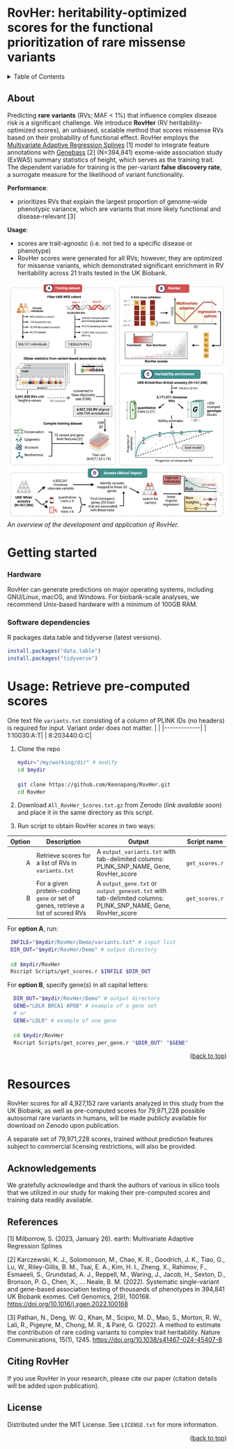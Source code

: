 # RovHer: heritability-optimized scores for the functional prioritization of rare missense variants

<!-- TABLE OF CONTENTS -->
<a name="readme-top"></a>
<details>
  <summary>Table of Contents</summary>
  <ol>
    <li>
      <a href="#about">About</a>
    </li>
    <li>
      <a href="#getting-started">Getting Started</a>
      <ul>
        <li><a href="#hardware">Hardware</a></li>
        <li><a href="#software-dependencies">Software Dependencies</a></li>
      </ul>
    </li>
    <li><a href="#usage-retrieve-pre-computed-scores">Usage: Retrieve Pre-computed Scores</a></li>
    <li><a href="#resources">Resources</a></li>
    <li><a href="#acknowledgements">Acknowledgments</a></li>
    <li><a href="#license">License</a></li>
    <li><a href="#citing-rovher">Citing RovHer</a></li>
    <li><a href="#references">References</a></li>
  </ol>
</details>

<!-- ABOUT -->
## About

Predicting **rare variants** (RVs; MAF < 1%) that influence complex disease risk is a significant challenge. We introduce **RovHer** (RV heritability-optimized scores), an unbiased, scalable method that scores missense RVs based on their probability of functional effect. RovHer employs the [Multivariate Adaptive Regression Splines](https://CRAN.R-project.org/package=earth) [1] model to integrate feature annotations with [Genebass](https://app.genebass.org/) [2] (N=394,841) exome-wide association study (ExWAS) summary statistics of height, which serves as the training trait. The dependent variable for training is the per-variant **false discovery rate**, a surrogate measure for the likelihood of variant functionality.

**Performance**:
* prioritizes RVs that explain the largest proportion of genome-wide phenotypic variance, which are variants that more likely functional and disease-relevant [3]

**Usage**:
* scores are trait-agnostic (i.e. not tied to a specific disease or phenotype)
* RovHer scores were generated for all RVs; however, they are optimized for missense variants, which demonstrated significant enrichment in RV heritability across 21 traits tested in the UK Biobank.

![Workflow Overview](RovHer%20workflow.png)
*An overview of the development and application of RovHer.*

# Getting started
### Hardware
RovHer can generate predictions on major operating systems, including GNU/Linux, macOS, and Windows. For biobank-scale analyses, we recommend Unix-based hardware with a minimum of 100GB RAM.

### Software dependencies
R packages data.table and tidyverse (latest versions).
  ```R
  install.packages("data.table")
  install.packages("tidyverse")
  ```
<!-- Usage: Retrieve pre-computed scores -->
# Usage: Retrieve pre-computed scores 

One text file `variants.txt` consisting of a column of PLINK IDs (no headers) is required for input. Variant order does not matter.
|             |
|-------------|
|  1:10030:A:T| 
|  8:203440:G:C| 

1. Clone the repo
   ```sh
   mydir="/my/working/dir" # modify 
   cd $mydir

   git clone https://github.com/Keonapang/RovHer.git
   cd RovHer
   ```
2. Download `All_RovHer_Scores.txt.gz` from Zenodo (*link available soon*) and place it in the same directory as this script.

3. Run script to obtain RovHer scores in two ways:

| Option | Description | Output | Script name |
|--:|-----------|-----------|-----------|
|  A| Retrieve scores for a list of RVs in `variants.txt` | A `output_variants.txt` with tab-delimited columns: PLINK_SNP_NAME, Gene, RovHer_score | `get_scores.r` |
|  B| For a given protein-coding `gene` or set of genes, retrieve a list of scored RVs | A `output_gene.txt` or `output_geneset.txt` with tab-delimited columns: PLINK_SNP_NAME, Gene, RovHer_score | `get_scores.r` | `get_scores_per_gene.r` |

For **option A**, run:
   ```sh
    INFILE="$mydir/RovHer/Demo/variants.txt" # input list 
    DIR_OUT="$mydir/RovHer/Demo" # output directory 

    cd $mydir/RovHer
    Rscript Scripts/get_scores.r $INFILE $DIR_OUT
  ```

For **option B**, specify gene(s) in all capital letters:
  ```sh
    DIR_OUT="$mydir/RovHer/Demo" # output directory 
    GENE="LDLR BRCA1 APOB" # example of a gene set  
    # or
    GENE="LDLR" # example of one gene 

    cd $mydir/RovHer
    Rscript Scripts/get_scores_per_gene.r "$DIR_OUT" "$GENE"
  ``` 

<p align="right">(<a href="#readme-top">back to top</a>)</p>

<!-- Resources -->

# Resources

RovHer scores for all 4,927,152 rare variants analyzed in this study from the UK Biobank, as well as pre-computed scores for 79,971,228 possible autosomal rare variants in humans, will be made publicly available for download on Zenodo upon publication. 

A separate set of 79,971,228 scores, trained without prediction features subject to commercial licensing restrictions, will also be provided.

<!-- Acknowledgements -->
## Acknowledgements

We gratefully acknowledge and thank the authors of various in silico tools that we utilized in our study for making their pre-computed scores and training data readily available.

## References

[1] Milborrow, S. (2023, January 26). earth: Multivariate Adaptive Regression Splines

[2] Karczewski, K. J., Solomonson, M., Chao, K. R., Goodrich, J. K., Tiao, G., Lu, W., Riley-Gillis, B. M., Tsai, E. A., Kim, H. I., Zheng, X., Rahimov, F., Esmaeeli, S., Grundstad, A. J., Reppell, M., Waring, J., Jacob, H., Sexton, D., Bronson, P. G., Chen, X., … Neale, B. M. (2022). Systematic single-variant and gene-based association testing of thousands of phenotypes in 394,841 UK Biobank exomes. Cell Genomics, 2(9), 100168. https://doi.org/10.1016/j.xgen.2022.100168

[3] Pathan, N., Deng, W. Q., Khan, M., Scipio, M. D., Mao, S., Morton, R. W., Lali, R., Pigeyre, M., Chong, M. R., & Paré, G. (2022). A method to estimate the contribution of rare coding variants to complex trait heritability. Nature Communications, 15(1), 1245. https://doi.org/10.1038/s41467-024-45407-8

<!-- Citing -->
## Citing RovHer

If you use RovHer in your research, please cite our paper (citation details will be added upon publication).

<!-- LICENSE -->
## License

Distributed under the MIT License. See `LICENSE.txt` for more information.

<p align="right">(<a href="#readme-top">back to top</a>)</p>
